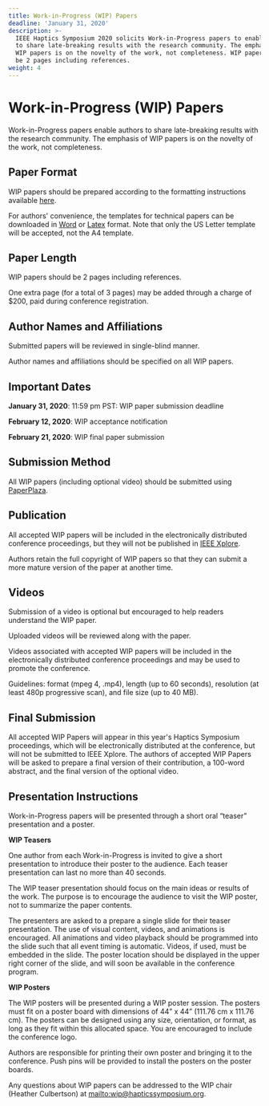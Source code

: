 ```yaml
---
title: Work-in-Progress (WIP) Papers
deadline: 'January 31, 2020'
description: >-
  IEEE Haptics Symposium 2020 solicits Work-in-Progress papers to enable authors
  to share late-breaking results with the research community. The emphasis of
  WIP papers is on the novelty of the work, not completeness. WIP papers should
  be 2 pages including references.
weight: 4
---
```

# **Work-in-Progress (WIP) Papers**

Work-in-Progress papers enable authors to share late-breaking results with the research community. The emphasis of WIP papers is on the novelty of the work, not completeness.

## Paper Format

WIP papers should be prepared according to the formatting instructions available [here](http://ras.papercept.net/conferences/support/support.php).

For authors' convenience, the templates for technical papers can be downloaded in [Word](http://ras.papercept.net/conferences/support/word.php) or [Latex](http://ras.papercept.net/conferences/support/tex.php) format. Note that only the US Letter template will be accepted, not the A4 template.

## Paper Length

WIP papers should be 2 pages including references.

One extra page (for a total of 3 pages) may be added through a charge of $200, paid during conference registration.

## Author Names and Affiliations

Submitted papers will be reviewed in single-blind manner.

Author names and affiliations should be specified on all WIP papers.

## Important Dates

**January 31, 2020**: 11:59 pm PST: WIP paper submission deadline

**February 12, 2020**: WIP acceptance notification

**February 21, 2020**: WIP final paper submission

## Submission Method

All WIP papers (including optional video) should be submitted using [PaperPlaza](https://ras.papercept.net/conferences/scripts/start.pl).  

## Publication

All accepted WIP papers will be included in the electronically distributed conference proceedings, but they will not be published in [IEEE Xplore](https://ieeexplore.ieee.org/Xplore/home.jsp).

Authors retain the full copyright of WIP papers so that they can submit a more mature version of the paper at another time.

## Videos

Submission of a video is optional but encouraged to help readers understand the WIP paper.

Uploaded videos will be reviewed along with the paper.

Videos associated with accepted WIP papers will be included in the electronically distributed conference proceedings and may be used to promote the conference.

Guidelines: format (mpeg 4, .mp4), length (up to 60 seconds), resolution (at least 480p progressive scan), and file size (up to 40 MB).

## Final Submission

All accepted WIP Papers will appear in this year's Haptics Symposium proceedings, which will be electronically distributed at the conference, but will not be submitted to IEEE Xplore. The authors of accepted WIP Papers will be asked to prepare a final version of their contribution, a 100-word abstract,  and the final version of the optional video.

## Presentation Instructions

Work-in-Progress papers will be presented through a short oral “teaser” presentation and a poster.

**WIP Teasers**

One author from each Work-in-Progress is invited to give a short presentation to introduce their poster to the audience. Each teaser presentation can last no more than 40 seconds.

The WIP teaser presentation should focus on the main ideas or results of the work. The purpose is to encourage the audience to visit the WIP poster, not to summarize the paper contents.

The presenters are asked to a prepare a single slide for their teaser presentation. The use of visual content, videos, and animations is encouraged. All animations and video playback should be programmed into the slide such that all event timing is automatic. Videos, if used, must be embedded in the slide. The poster location should be displayed in the upper right corner of the slide, and will soon be available in the conference program.

**WIP Posters**

The WIP posters will be presented during a WIP poster session. The posters must fit on a poster board with dimensions of 44” x 44” (111.76 cm x 111.76 cm). The posters can be designed using any size, orientation, or format, as long as they fit within this allocated space. You are encouraged to include the conference logo.

Authors are responsible for printing their own poster and bringing it to the conference. Push pins will be provided to install the posters on the poster boards.

Any questions about WIP papers can be addressed to the WIP chair (Heather Culbertson) at <mailto:wip@hapticssymposium.org>.

